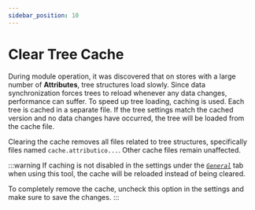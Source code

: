 ```yaml
---
sidebar_position: 10
---
```


# Clear Tree Cache

During module operation, it was discovered that on stores with a large number of **Attributes**, tree structures load slowly. Since data synchronization forces trees to reload whenever any data changes, performance can suffer. To speed up tree loading, caching is used. Each tree is cached in a separate file. If the tree settings match the cached version and no data changes have occurred, the tree will be loaded from the cache file.

Clearing the cache removes all files related to tree structures, specifically files named `cache.attributico...`. Other cache files remain unaffected.

:::warning
If caching is not disabled in the settings under the [*`General`*](/settings/main-settings.md) tab when using this tool, the cache will be reloaded instead of being cleared.  

To completely remove the cache, uncheck this option in the settings and make sure to save the changes.
:::
